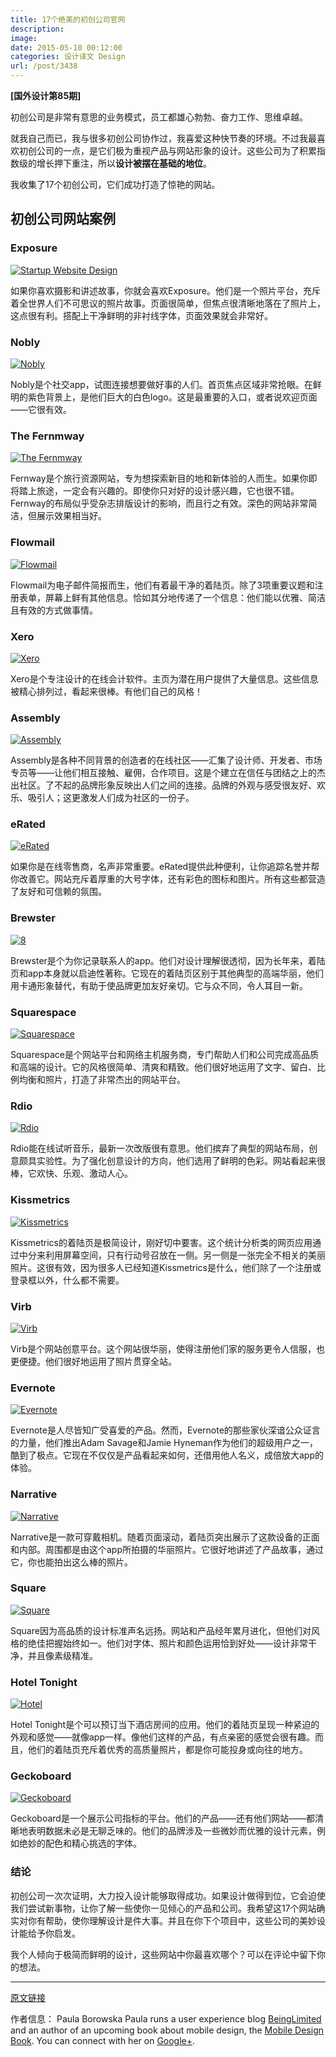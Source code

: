 ```yaml
---
title: 17个绝美的初创公司官网
description: 
image: 
date: 2015-05-10 00:12:00
categories: 设计译文 Design
url: /post/3438
---
```


**[国外设计第85期]**

初创公司是非常有意思的业务模式，员工都雄心勃勃、奋力工作、思维卓越。

就我自己而已，我与很多初创公司协作过，我喜爱这种快节奏的环境。不过我最喜欢初创公司的一点，是它们极为重视产品与网站形象的设计。这些公司为了积累指数级的增长押下重注，所以**设计被摆在基础的地位**。

我收集了17个初创公司，它们成功打造了惊艳的网站。

## 初创公司网站案例

### Exposure

[![Startup Website Design](http://designmodo.com/wp-content/uploads/2015/05/1.jpg)](https://exposure.co/)

如果你喜欢摄影和讲述故事，你就会喜欢Exposure。他们是一个照片平台，充斥着全世界人们不可思议的照片故事。页面很简单，但焦点很清晰地落在了照片上，这点很有利。搭配上干净鲜明的非衬线字体，页面效果就会非常好。

### Nobly

[![Nobly](http://designmodo.com/wp-content/uploads/2015/05/2.jpg)](http://www.nobly.com/)

Nobly是个社交app，试图连接想要做好事的人们。首页焦点区域非常抢眼。在鲜明的紫色背景上，是他们巨大的白色logo。这是最重要的入口，或者说欢迎页面——它很有效。

### The Fernmway

[![The Fernmway](http://designmodo.com/wp-content/uploads/2015/05/3.jpg)](http://thefernway.com/)

Fernway是个旅行资源网站，专为想探索新目的地和新体验的人而生。如果你即将踏上旅途，一定会有兴趣的。即使你只对好的设计感兴趣，它也很不错。Fernway的布局似乎受杂志排版设计的影响，而且行之有效。深色的网站非常简洁，但展示效果相当好。

### Flowmail

[![Flowmail](http://designmodo.com/wp-content/uploads/2015/05/4.jpg)](http://www.flowmail.com/)

Flowmail为电子邮件简报而生，他们有着最干净的着陆页。除了3项重要议题和注册表单，屏幕上鲜有其他信息。恰如其分地传递了一个信息：他们能以优雅、简洁且有效的方式做事情。

### Xero

[![Xero](http://designmodo.com/wp-content/uploads/2015/05/5.jpg)](https://www.xero.com/)

Xero是个专注设计的在线会计软件。主页为潜在用户提供了大量信息。这些信息被精心排列过，看起来很棒。有他们自己的风格！

### Assembly

[![Assembly](http://designmodo.com/wp-content/uploads/2015/05/6.jpg)](https://assembly.com/)

Assembly是各种不同背景的创造者的在线社区——汇集了设计师、开发者、市场专员等——让他们相互接触、雇佣，合作项目。这是个建立在信任与团结之上的杰出社区。了不起的品牌形象反映出人们之间的连接。品牌的外观与感受很友好、欢乐、吸引人；这更激发人们成为社区的一份子。

###  eRated

[![eRated](http://designmodo.com/wp-content/uploads/2015/05/7.jpg)](http://www.erated.co/)

如果你是在线零售商，名声非常重要。eRated提供此种便利，让你追踪名誉并帮你改善它。网站充斥着厚重的大号字体，还有彩色的图标和图片。所有这些都营造了友好和可信赖的氛围。

### Brewster

[![8](http://designmodo.com/wp-content/uploads/2015/05/8.jpg)](https://app.brewster.com/landing)

Brewster是个为你记录联系人的app。他们对设计理解很透彻，因为长年来，着陆页和app本身就以启迪性著称。它现在的着陆页区别于其他典型的高端华丽，他们用卡通形象替代，有助于使品牌更加友好亲切。它与众不同，令人耳目一新。

### Squarespace

[![Squarespace](http://designmodo.com/wp-content/uploads/2015/05/9.jpg)](http://www.squarespace.com)

Squarespace是个网站平台和网络主机服务商，专门帮助人们和公司完成高品质和高端的设计。它的风格很简单、清爽和精致。他们很好地运用了文字、留白、比例均衡和照片，打造了非常杰出的网站平台。

### Rdio

[![Rdio](http://designmodo.com/wp-content/uploads/2015/05/10.jpg)](http://www.rdio.com)

Rdio能在线试听音乐，最新一次改版很有意思。他们摈弃了典型的网站布局，创意颇具实验性。为了强化创意设计的方向，他们选用了鲜明的色彩。网站看起来很棒，它欢快、乐观、激动人心。

### Kissmetrics

[![Kissmetrics](http://designmodo.com/wp-content/uploads/2015/05/11.jpg)](https://www.kissmetrics.com/)

Kissmetrics的着陆页是极简设计，刚好切中要害。这个统计分析类的网页应用通过中分来利用屏幕空间，只有行动号召放在一侧。另一侧是一张完全不相关的美丽照片。这很有效，因为很多人已经知道Kissmetrics是什么，他们除了一个注册或登录框以外，什么都不需要。

### Virb

[![Virb](http://designmodo.com/wp-content/uploads/2015/05/12.jpg)](http://virb.com/)

Virb是个网站创意平台。这个网站很华丽，使得注册他们家的服务更令人信服，也更便捷。他们很好地运用了照片贯穿全站。

### Evernote

[![Evernote](http://designmodo.com/wp-content/uploads/2015/05/13.jpg)](https://evernote.com/)

Evernote是人尽皆知广受喜爱的产品。然而，Evernote的那些家伙深谙公众证言的力量，他们推出Adam Savage和Jamie Hyneman作为他们的超级用户之一，酷到了极点。它现在不仅仅是产品看起来如何，还借用他人名义，成倍放大app的体验。

### Narrative

[![Narrative](http://designmodo.com/wp-content/uploads/2015/05/14.jpg)](http://getnarrative.com/)

Narrative是一款可穿戴相机。随着页面滚动，着陆页突出展示了这款设备的正面和内部。周围都是由这个app所拍摄的华丽照片。它很好地讲述了产品故事，通过它，你也能拍出这么棒的照片。

### Square

[![Square](http://designmodo.com/wp-content/uploads/2015/05/15.jpg)](https://squareup.com/)

Square因为高品质的设计标准声名远扬。网站和产品经年累月进化，但他们对风格的绝佳把握始终如一。他们对字体、照片和颜色运用恰到好处——设计非常干净，并且像素级精准。

### Hotel Tonight

[![Hotel](http://designmodo.com/wp-content/uploads/2015/05/16.jpg)](https://www.hoteltonight.com/)

Hotel Tonight是个可以预订当下酒店房间的应用。他们的着陆页呈现一种紧迫的外观和感觉——就像app一样。像他们这样的产品，有点亲密的感觉会很有趣。而且，他们的着陆页充斥着优秀的高质量照片，都是你可能投身或向往的地方。

### Geckoboard

[![Geckoboard](http://designmodo.com/wp-content/uploads/2015/05/17.jpg)](https://www.geckoboard.com/)

Geckoboard是一个展示公司指标的平台。他们的产品——还有他们网站——都清晰地表明数据未必是无聊乏味的。他们的品牌涉及一些微妙而优雅的设计元素，例如绝妙的配色和精心挑选的字体。

### 结论

初创公司一次次证明，大力投入设计能够取得成功。如果设计做得到位，它会迫使我们尝试新事物，让你了解一些使你一见倾心的产品和公司。我希望这17个网站确实对你有帮助，使你理解设计是件大事。并且在你下个项目中，这些公司的美妙设计能给予你启发。

我个人倾向于极简而鲜明的设计，这些网站中你最喜欢哪个？可以在评论中留下你的想法。

---

[原文链接](http://designmodo.com/startups-websites/)

作者信息：
Paula Borowska
Paula runs a user experience blog [BeingLimited](http://beinglimited.com/) and an author of an upcoming book about mobile design, the [Mobile Design Book](http://www.mobiledesignbook.com/). You can connect with her on [Google+](https://plus.google.com/+PaulaBorowska?rel=author).